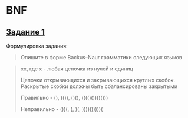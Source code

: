 # BNF

## [Задание 1](./main.bnf)

Формулировка задания:
> Опишите в форме Backus–Naur грамматики следующих языков

> xx, где x - любая цепочка из нулей и единиц
>
> Цепочки открывающихся и закрывающихся круглых скобок. Раскрытые скобки должны быть сбалансированы закрытыми
>
> Правильно - (), (()), ()(), (((()())()()))
>
> Неправильно - ())(, (, )(, ))))))))))(
